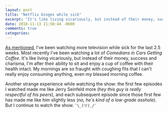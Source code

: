 ```yaml
---
layout: post
title: "Netflix binges while sick"
excerpt: "It's like living vicariously, but instead of their money, success and charisma, I'm after their ability to sit and enjoy a cup of coffee with their health intact."
date: 2018-11-13 21:50:44 -0600
comments: true
categories: 
---
```


[As mentioned]({{site.baseurl}}/2018/11/10/sick-and-tired-of-being-sick-and-tired.html), I've been watching more television while sick for the last 2.5 weeks. Most recently I've been watching a lot of _Comedians in Cars Getting Coffee_. It's like living vicariously, but instead of their money, success and charisma, I'm after their ability to sit and enjoy a cup of coffee with their health intact. My mornings are so fraught with coughing fits that I can't really enjoy consuming anything, even my blessed morning coffee. 

Another strange experience while watching the show: the first few episodes I watched made me like Jerry Seinfeld more (_hey this guy is really respectful of his peers_), and each subsequent episode since those first few has made me like him slightly less (_no, he's kind of a low-grade asshole_). But I continue to watch the show. `¯\_(ツ)_/¯`
